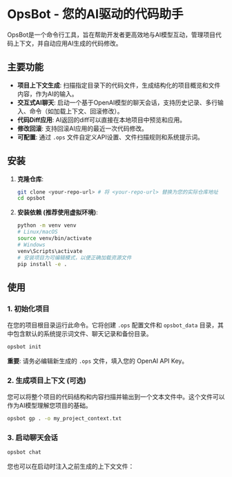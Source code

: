 # OpsBot - 您的AI驱动的代码助手

OpsBot是一个命令行工具，旨在帮助开发者更高效地与AI模型互动，管理项目代码上下文，并自动应用AI生成的代码修改。

## 主要功能
- **项目上下文生成**: 扫描指定目录下的代码文件，生成结构化的项目概览和文件内容，作为AI的输入。
- **交互式AI聊天**: 启动一个基于OpenAI模型的聊天会话，支持历史记录、多行输入、命令（如加载上下文、回滚修改）。
- **代码Diff应用**: AI返回的diff可以直接在本地项目中预览和应用。
- **修改回滚**: 支持回滚AI应用的最近一次代码修改。
- **可配置**: 通过 `.ops` 文件自定义API设置、文件扫描规则和系统提示词。

## 安装

1. **克隆仓库**:
   ```bash
   git clone <your-repo-url> # 将 <your-repo-url> 替换为您的实际仓库地址
   cd opsbot
   ```
2. **安装依赖 (推荐使用虚拟环境)**:
   ```bash
   python -m venv venv
   # Linux/macOS
   source venv/bin/activate
   # Windows
   venv\Scripts\activate
   # 安装项目为可编辑模式，以便正确加载资源文件
   pip install -e .
   ```

## 使用

### 1. 初始化项目
在您的项目根目录运行此命令。它将创建 `.ops` 配置文件和 `opsbot_data` 目录，其中包含默认的系统提示词文件、聊天记录和备份目录。
```bash
opsbot init
```
**重要**: 请务必编辑新生成的 `.ops` 文件，填入您的 OpenAI API Key。

### 2. 生成项目上下文 (可选)
您可以将整个项目的代码结构和内容扫描并输出到一个文本文件中。这个文件可以作为AI模型理解您项目的基础。
```bash
opsbot gp . -o my_project_context.txt
```

### 3. 启动聊天会话
```bash
opsbot chat
```
您也可以在启动时注入之前生成的上下文文件：
```bash
